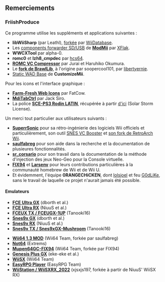 ## Remerciements

### FriishProduce

Ce programme utilise les suppléments et applications suivantes :

* **libWiiSharp** (par Leathl), [forkée](https://github.com/WiiDatabase/libWiiSharp/) par [WiiDatabase](https://github.com/WiiDatabase).
* Les [components forwarder SD/USB](https://github.com/modmii/modmii.github.io/tree/master/Support/DOLS) de **[ModMii](https://github.com/modmii/modmii.github.io)** par [XFlak](https://github.com/xflak).
* **WWCXTool** par alpha-0.
* **romc0** et **lzh8_cmpdec** par [hcs64](https://github.com/hcs64).
* **[ROMC VC Compressor](https://www.elotrolado.net/hilo_romc-vc-compressor_1015640)** par Jurai et Haruhiko Okumura.
* Le **[fork de BrawlLib](https://github.com/libertyernie/brawllib-wit)**, à l'origine par soopercool101, par [libertyernie](https://github.com/libertyernie).
* [Static WAD Base](https://github.com/Brawl345/customizemii/blob/master/Base_WADs/StaticBase.wad) de **CustomizeMii**.

Pour les icons et l'interface graphique :

* **[Farm-Fresh Web Icons](https://github.com/gammasoft/fatcow)** par FatCow.
* **[MdiTabCtrl](https://github.com/JacksiroKe/MdiTabCtrl)** par Jack Siro.
* La police **[SCE-PS3 Rodin LATIN](https://github.com/skrptktty/ps3-firmware-beginners-luck/blob/master/PS3_411/update_files/dev_flash/data/font/SCE-PS3-RD-R-LATIN.TTF)**, récupérée à partir [d'ici](https://github.com/skrptktty/ps3-firmware-beginners-luck) (Solar Storm License).

Un merci tout particulier aux utilisateurs suivants :

* **[SuperrSonic](https://github.com/SuperrSonic)** pour sa rétro-ingénierie des logiciels Wii officiels et particulièrement, son outil [SNES VC Booster](https://github.com/SuperrSonic/snes-vc-booster) et [son fork de RetroArch Wii](https://github.com/SuperrSonic/RA-SS).
* **[saulfabreg](https://github.com/saulfabregwiivc)** pour son aide dans la recherche et la documentation de plusieures fonctionnalités.
* **[sr_corsario](https://gbatemp.net/members/sr_corsario.128473/)** pour son travail dans la documentation de la méthode d'injection des jeux Neo-Geo pour la Console virtuelle.
* **[FIX94](https://github.com/FIX94)** et **[Larsenv](https://github.com/Larsenv)** pour leurs contributions particulières à la communauté homebrew de Wii et de Wii U.
* Et évidemment, l'équipe **0RANGECHiCKEN**, dont [lolsjoel](https://gbatemp.net/members/lolsjoel.18721/) et feu [G0dLiKe](https://gbatemp.net/members/g0dlike.190457/), sans le travail de laquelle ce projet n'aurait jamais été possible.

#### Emulateurs

* **[FCE Ultra GX](https://github.com/dborth/fceugx)** (dborth et al.)
* **[FCE Ultra RX](https://github.com/NiuuS/FCEUltraRX)** (NiuuS et al.)
* **[FCEUX TX / FCEUGX-1UP](https://gbatemp.net/threads/fceugx-1up.558023/)** (Tanooki16)
* **[Snes9x GX](https://github.com/dborth/snes9xgx)** (dborth et al.)
* **[Snes9x RX](https://github.com/NiuuS/Snes9xRX)** (NiuuS et al.)
* **[Snes9x TX / Snes9xGX-Mushroom](https://gbatemp.net/threads/snes9xgx-mushroom.558500/)** (Tanooki16)
<!-- * **[Visual Boy Advance GX](https://github.com/dborth/vbagx)** (dborth et al.) -->
<!-- * **[mGBA Wii](https://github.com/mgba-emu/mgba)** (endrift et al.) -->
* **[Wii64 1.3 MOD](https://github.com/saulfabregwiivc/Wii64/tree/wii64-wiiflow)** (Wii64 Team, forkée par saulfabreg)
* **[Not64](https://github.com/extremscorner/not64)** (Extrems)
* **[Mupen64GC-FIX94](https://github.com/FIX94/mupen64gc-fix94)** (Wii64 Team, forkée par FIX94)
* **[Genesis Plus GX](https://github.com/ekeeke/Genesis-Plus-GX)** (eke-eke et al.)
* **[WiiSX](https://github.com/emukidid/pcsxgc)** (Wii64 Team)
* **[EasyRPG Player](https://github.com/EasyRPG/Player)** (EasyRPG Team)
* **[WiiStation / WiiSXRX_2022](https://github.com/xjsxjs197/WiiSXRX_2022)** (xjsxjs197, forkée à partir de NiuuS' WiiSX RX)
<!-- * **[WiiMednafen](https://github.com/raz0red/wii-mednafen)** (raz0red) -->